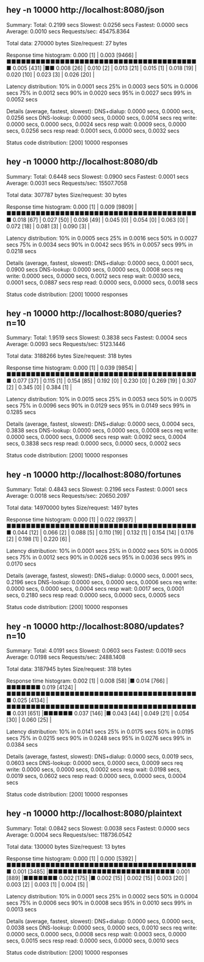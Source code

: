 ##  hey -n 10000 http://localhost:8080/json

Summary:
  Total:	0.2199 secs
  Slowest:	0.0256 secs
  Fastest:	0.0000 secs
  Average:	0.0010 secs
  Requests/sec:	45475.8364
  
  Total data:	270000 bytes
  Size/request:	27 bytes

Response time histogram:
  0.000 [1]	|
  0.003 [9466]	|■■■■■■■■■■■■■■■■■■■■■■■■■■■■■■■■■■■■■■■■
  0.005 [431]	|■■
  0.008 [26]	|
  0.010 [2]	|
  0.013 [21]	|
  0.015 [1]	|
  0.018 [19]	|
  0.020 [10]	|
  0.023 [3]	|
  0.026 [20]	|


Latency distribution:
  10% in 0.0001 secs
  25% in 0.0003 secs
  50% in 0.0006 secs
  75% in 0.0012 secs
  90% in 0.0020 secs
  95% in 0.0027 secs
  99% in 0.0052 secs

Details (average, fastest, slowest):
  DNS+dialup:	0.0000 secs, 0.0000 secs, 0.0256 secs
  DNS-lookup:	0.0000 secs, 0.0000 secs, 0.0014 secs
  req write:	0.0000 secs, 0.0000 secs, 0.0024 secs
  resp wait:	0.0009 secs, 0.0000 secs, 0.0256 secs
  resp read:	0.0001 secs, 0.0000 secs, 0.0032 secs

Status code distribution:
  [200]	10000 responses



##  hey -n 10000 http://localhost:8080/db

Summary:
  Total:	0.6448 secs
  Slowest:	0.0900 secs
  Fastest:	0.0001 secs
  Average:	0.0031 secs
  Requests/sec:	15507.7058
  
  Total data:	307787 bytes
  Size/request:	30 bytes

Response time histogram:
  0.000 [1]	|
  0.009 [9809]	|■■■■■■■■■■■■■■■■■■■■■■■■■■■■■■■■■■■■■■■■
  0.018 [67]	|
  0.027 [50]	|
  0.036 [49]	|
  0.045 [0]	|
  0.054 [0]	|
  0.063 [0]	|
  0.072 [18]	|
  0.081 [3]	|
  0.090 [3]	|


Latency distribution:
  10% in 0.0005 secs
  25% in 0.0016 secs
  50% in 0.0027 secs
  75% in 0.0034 secs
  90% in 0.0042 secs
  95% in 0.0057 secs
  99% in 0.0218 secs

Details (average, fastest, slowest):
  DNS+dialup:	0.0000 secs, 0.0001 secs, 0.0900 secs
  DNS-lookup:	0.0000 secs, 0.0000 secs, 0.0008 secs
  req write:	0.0000 secs, 0.0000 secs, 0.0012 secs
  resp wait:	0.0030 secs, 0.0001 secs, 0.0887 secs
  resp read:	0.0000 secs, 0.0000 secs, 0.0018 secs

Status code distribution:
  [200]	10000 responses



##  hey -n 10000 http://localhost:8080/queries?n=10

Summary:
  Total:	1.9519 secs
  Slowest:	0.3838 secs
  Fastest:	0.0004 secs
  Average:	0.0093 secs
  Requests/sec:	5123.1446
  
  Total data:	3188266 bytes
  Size/request:	318 bytes

Response time histogram:
  0.000 [1]	|
  0.039 [9854]	|■■■■■■■■■■■■■■■■■■■■■■■■■■■■■■■■■■■■■■■■
  0.077 [37]	|
  0.115 [1]	|
  0.154 [85]	|
  0.192 [0]	|
  0.230 [0]	|
  0.269 [19]	|
  0.307 [2]	|
  0.345 [0]	|
  0.384 [1]	|


Latency distribution:
  10% in 0.0015 secs
  25% in 0.0053 secs
  50% in 0.0075 secs
  75% in 0.0096 secs
  90% in 0.0129 secs
  95% in 0.0149 secs
  99% in 0.1285 secs

Details (average, fastest, slowest):
  DNS+dialup:	0.0000 secs, 0.0004 secs, 0.3838 secs
  DNS-lookup:	0.0000 secs, 0.0000 secs, 0.0008 secs
  req write:	0.0000 secs, 0.0000 secs, 0.0006 secs
  resp wait:	0.0092 secs, 0.0004 secs, 0.3838 secs
  resp read:	0.0000 secs, 0.0000 secs, 0.0002 secs

Status code distribution:
  [200]	10000 responses



##  hey -n 10000 http://localhost:8080/fortunes

Summary:
  Total:	0.4843 secs
  Slowest:	0.2196 secs
  Fastest:	0.0001 secs
  Average:	0.0018 secs
  Requests/sec:	20650.2097
  
  Total data:	14970000 bytes
  Size/request:	1497 bytes

Response time histogram:
  0.000 [1]	|
  0.022 [9937]	|■■■■■■■■■■■■■■■■■■■■■■■■■■■■■■■■■■■■■■■■
  0.044 [12]	|
  0.066 [2]	|
  0.088 [5]	|
  0.110 [19]	|
  0.132 [1]	|
  0.154 [14]	|
  0.176 [2]	|
  0.198 [1]	|
  0.220 [6]	|


Latency distribution:
  10% in 0.0001 secs
  25% in 0.0002 secs
  50% in 0.0005 secs
  75% in 0.0012 secs
  90% in 0.0026 secs
  95% in 0.0036 secs
  99% in 0.0170 secs

Details (average, fastest, slowest):
  DNS+dialup:	0.0000 secs, 0.0001 secs, 0.2196 secs
  DNS-lookup:	0.0000 secs, 0.0000 secs, 0.0006 secs
  req write:	0.0000 secs, 0.0000 secs, 0.0004 secs
  resp wait:	0.0017 secs, 0.0001 secs, 0.2180 secs
  resp read:	0.0000 secs, 0.0000 secs, 0.0005 secs

Status code distribution:
  [200]	10000 responses



##  hey -n 10000 http://localhost:8080/updates?n=10

Summary:
  Total:	4.0191 secs
  Slowest:	0.0603 secs
  Fastest:	0.0019 secs
  Average:	0.0198 secs
  Requests/sec:	2488.1408
  
  Total data:	3187945 bytes
  Size/request:	318 bytes

Response time histogram:
  0.002 [1]	|
  0.008 [58]	|■
  0.014 [766]	|■■■■■■■
  0.019 [4124]	|■■■■■■■■■■■■■■■■■■■■■■■■■■■■■■■■■■■■■■■■
  0.025 [4134]	|■■■■■■■■■■■■■■■■■■■■■■■■■■■■■■■■■■■■■■■■
  0.031 [651]	|■■■■■■
  0.037 [146]	|■
  0.043 [44]	|
  0.049 [21]	|
  0.054 [30]	|
  0.060 [25]	|


Latency distribution:
  10% in 0.0141 secs
  25% in 0.0175 secs
  50% in 0.0195 secs
  75% in 0.0215 secs
  90% in 0.0248 secs
  95% in 0.0276 secs
  99% in 0.0384 secs

Details (average, fastest, slowest):
  DNS+dialup:	0.0000 secs, 0.0019 secs, 0.0603 secs
  DNS-lookup:	0.0000 secs, 0.0000 secs, 0.0009 secs
  req write:	0.0000 secs, 0.0000 secs, 0.0002 secs
  resp wait:	0.0198 secs, 0.0019 secs, 0.0602 secs
  resp read:	0.0000 secs, 0.0000 secs, 0.0004 secs

Status code distribution:
  [200]	10000 responses



##  hey -n 10000 http://localhost:8080/plaintext

Summary:
  Total:	0.0842 secs
  Slowest:	0.0038 secs
  Fastest:	0.0000 secs
  Average:	0.0004 secs
  Requests/sec:	118736.0542
  
  Total data:	130000 bytes
  Size/request:	13 bytes

Response time histogram:
  0.000 [1]	|
  0.000 [5392]	|■■■■■■■■■■■■■■■■■■■■■■■■■■■■■■■■■■■■■■■■
  0.001 [3485]	|■■■■■■■■■■■■■■■■■■■■■■■■■■
  0.001 [889]	|■■■■■■■
  0.002 [175]	|■
  0.002 [15]	|
  0.002 [15]	|
  0.003 [20]	|
  0.003 [2]	|
  0.003 [1]	|
  0.004 [5]	|


Latency distribution:
  10% in 0.0001 secs
  25% in 0.0002 secs
  50% in 0.0004 secs
  75% in 0.0006 secs
  90% in 0.0008 secs
  95% in 0.0010 secs
  99% in 0.0013 secs

Details (average, fastest, slowest):
  DNS+dialup:	0.0000 secs, 0.0000 secs, 0.0038 secs
  DNS-lookup:	0.0000 secs, 0.0000 secs, 0.0010 secs
  req write:	0.0000 secs, 0.0000 secs, 0.0008 secs
  resp wait:	0.0003 secs, 0.0000 secs, 0.0015 secs
  resp read:	0.0000 secs, 0.0000 secs, 0.0010 secs

Status code distribution:
  [200]	10000 responses



